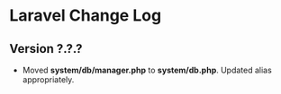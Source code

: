 # Laravel Change Log

## Version ?.?.?

- Moved **system/db/manager.php** to **system/db.php**. Updated alias appropriately.